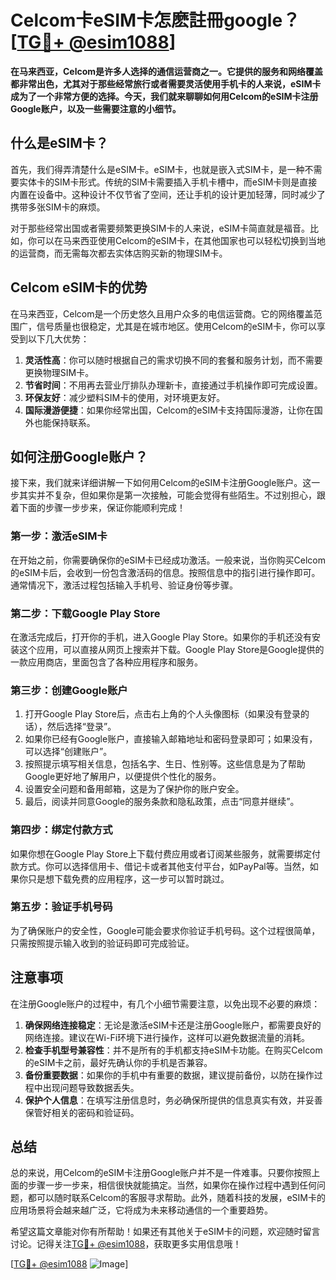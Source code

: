 # Celcom卡eSIM卡怎麽註冊google？[[TG💪+ @esim1088](https://t.me/s/esim1088)]

**在马来西亚，Celcom是许多人选择的通信运营商之一。它提供的服务和网络覆盖都非常出色，尤其对于那些经常旅行或者需要灵活使用手机卡的人来说，eSIM卡成为了一个非常方便的选择。今天，我们就来聊聊如何用Celcom的eSIM卡注册Google账户，以及一些需要注意的小细节。**

## 什么是eSIM卡？

首先，我们得弄清楚什么是eSIM卡。eSIM卡，也就是嵌入式SIM卡，是一种不需要实体卡的SIM卡形式。传统的SIM卡需要插入手机卡槽中，而eSIM卡则是直接内置在设备中。这种设计不仅节省了空间，还让手机的设计更加轻薄，同时减少了携带多张SIM卡的麻烦。

对于那些经常出国或者需要频繁更换SIM卡的人来说，eSIM卡简直就是福音。比如，你可以在马来西亚使用Celcom的eSIM卡，在其他国家也可以轻松切换到当地的运营商，而无需每次都去实体店购买新的物理SIM卡。

## Celcom eSIM卡的优势

在马来西亚，Celcom是一个历史悠久且用户众多的电信运营商。它的网络覆盖范围广，信号质量也很稳定，尤其是在城市地区。使用Celcom的eSIM卡，你可以享受到以下几大优势：

1. **灵活性高**：你可以随时根据自己的需求切换不同的套餐和服务计划，而不需要更换物理SIM卡。
2. **节省时间**：不用再去营业厅排队办理新卡，直接通过手机操作即可完成设置。
3. **环保友好**：减少塑料SIM卡的使用，对环境更友好。
4. **国际漫游便捷**：如果你经常出国，Celcom的eSIM卡支持国际漫游，让你在国外也能保持联系。

## 如何注册Google账户？

接下来，我们就来详细讲解一下如何用Celcom的eSIM卡注册Google账户。这一步其实并不复杂，但如果你是第一次接触，可能会觉得有些陌生。不过别担心，跟着下面的步骤一步步来，保证你能顺利完成！

### 第一步：激活eSIM卡

在开始之前，你需要确保你的eSIM卡已经成功激活。一般来说，当你购买Celcom的eSIM卡后，会收到一份包含激活码的信息。按照信息中的指引进行操作即可。通常情况下，激活过程包括输入手机号、验证身份等步骤。

### 第二步：下载Google Play Store

在激活完成后，打开你的手机，进入Google Play Store。如果你的手机还没有安装这个应用，可以直接从网页上搜索并下载。Google Play Store是Google提供的一款应用商店，里面包含了各种应用程序和服务。

### 第三步：创建Google账户

1. 打开Google Play Store后，点击右上角的个人头像图标（如果没有登录的话），然后选择“登录”。
2. 如果你已经有Google账户，直接输入邮箱地址和密码登录即可；如果没有，可以选择“创建账户”。
3. 按照提示填写相关信息，包括名字、生日、性别等。这些信息是为了帮助Google更好地了解用户，以便提供个性化的服务。
4. 设置安全问题和备用邮箱，这是为了保护你的账户安全。
5. 最后，阅读并同意Google的服务条款和隐私政策，点击“同意并继续”。

### 第四步：绑定付款方式

如果你想在Google Play Store上下载付费应用或者订阅某些服务，就需要绑定付款方式。你可以选择信用卡、借记卡或者其他支付平台，如PayPal等。当然，如果你只是想下载免费的应用程序，这一步可以暂时跳过。

### 第五步：验证手机号码

为了确保账户的安全性，Google可能会要求你验证手机号码。这个过程很简单，只需按照提示输入收到的验证码即可完成验证。

## 注意事项

在注册Google账户的过程中，有几个小细节需要注意，以免出现不必要的麻烦：

1. **确保网络连接稳定**：无论是激活eSIM卡还是注册Google账户，都需要良好的网络连接。建议在Wi-Fi环境下进行操作，这样可以避免数据流量的消耗。
2. **检查手机型号兼容性**：并不是所有的手机都支持eSIM卡功能。在购买Celcom的eSIM卡之前，最好先确认你的手机是否兼容。
3. **备份重要数据**：如果你的手机中有重要的数据，建议提前备份，以防在操作过程中出现问题导致数据丢失。
4. **保护个人信息**：在填写注册信息时，务必确保所提供的信息真实有效，并妥善保管好相关的密码和验证码。

## 总结

总的来说，用Celcom的eSIM卡注册Google账户并不是一件难事。只要你按照上面的步骤一步一步来，相信很快就能搞定。当然，如果你在操作过程中遇到任何问题，都可以随时联系Celcom的客服寻求帮助。此外，随着科技的发展，eSIM卡的应用场景将会越来越广泛，它将成为未来移动通信的一个重要趋势。

希望这篇文章能对你有所帮助！如果还有其他关于eSIM卡的问题，欢迎随时留言讨论。记得关注[TG💪+ @esim1088](https://t.me/s/esim1088)，获取更多实用信息哦！

[[TG💪+ @esim1088](https://t.me/s/esim1088) ![Image](https://i.postimg.cc/4NQfJmqS/Snipaste-2025-05-13-00-14-12.png)]